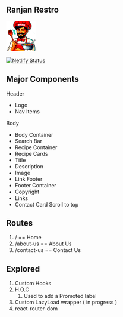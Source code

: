 ## Ranjan Restro

<img src="./src/components/assets/ranjan-restro.png" width="80" />

[![Netlify Status](https://api.netlify.com/api/v1/badges/b4d7eab7-c74b-4bb6-a5ee-a166d11fb4f6/deploy-status)](https://app.netlify.com/sites/ranjan-restro/deploys)


## Major Components
Header

- Logo
- Nav Items

Body

- Body Container
- Search Bar
- Recipe Container
- Recipe Cards
- Title
- Description
- Image
- Link
Footer
- Footer Container
- Copyright
- Links
- Contact Card
Scroll to top



## Routes

1. / == Home
2. /about-us == About Us
3. /contact-us == Contact Us

## Explored

1. Custom Hooks
2. H.O.C
	1. Used to add a Promoted label
3. Custom LazyLoad wrapper ( in progress )
4. react-router-dom